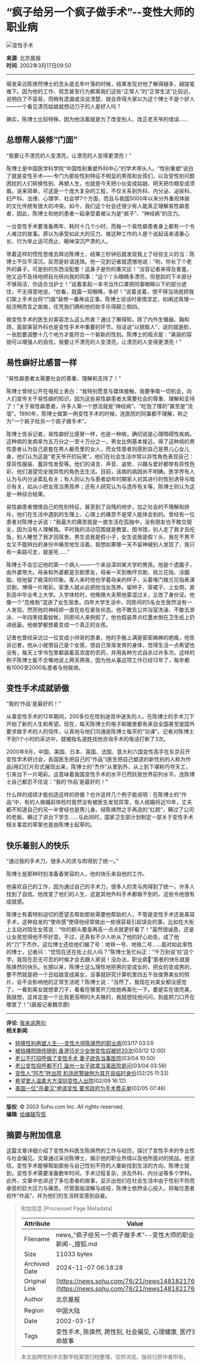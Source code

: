 # “疯子给另一个疯子做手术”--变性大师的职业病

![变性手术](https://photo.sohu.com/37/72/Img147497237.gif)

**来源**: 北京晨报  
**时间**: 2002年3月17日09:50

---

萌发采访陈焕然博士的念头是去年叶落的时候，结果发现对他了解得越多，越提笔难下。因为他的工作、观念甚至行为都离我们这些“正常人”的“正常生活”比较远，说明白了不容易，而稍有遗漏或没说清楚，就会弄得大家以为这个博士不是个好人——一个看见漂亮姑娘就想动刀子的人是好人吗？

确实，陈博士比较特殊，因为他活着就是为了改变别人、改正老天爷的错误……

## 总想帮人装修“门面”

“我要让不漂亮的人变漂亮，让漂亮的人变得更漂亮！”

陈博士是中国医学科学院“中国性别重塑外科中心”的学术带头人。“性别重塑”说白了就是变性手术——专门为那些性别特征不明显的男孩和女孩们，以及受性别问题困扰的人们转换性别、再塑人生，也就是今天把小伙变成姑娘、明天把巾帼变成须眉。说来简单，可这是一个庞大复杂的工程，不仅关系到外科、内分泌、泌尿科、妇产科、法律、心理学、社会学7个方面，而且与我国5000年以来分外重视体肤的文化传统有很大的冲突。如今，我们这个社会还很少有人能真正理解易性癖患者，因此，陈博士和他的患者一起承受着被认为是“疯子”、“神经病”的压力。

一台变性手术要准备两年、耗时十几个小时，而每一个易性癖患者身上都有一个令人难过的故事。原以为承受如此大的压力、做这种工作的人是个说起话来语重心长、行为举止适可而止、眼神深沉严肃的人。

带着这样的惯性思维去拜访陈博士，结果三秒钟后就发现我上了经验主义的当：陈博士不仅不深沉，反而是妙语连珠。他一见到记者就遗憾地说：“哟，你长了个老外的鼻子，可是别的东西没配套！这鼻子是你的重灾区！”没容记者来得及害羞，他又迫不及待地把目光转向我的同事：“这个丫头眼睛多漂亮，但是脸的下半部分不够简洁，你适合当护士！”说着拿起一本书当作口罩把同事眼睛以下的部分遮住，不无得意地说，“你看，就露一双眼睛，多好！”说着说着，恨不得当场就把我们架上手术台将“门面”装修一番再谈正事。陈博士说话时表情坚定，如阐述真理一般流畅而言之凿凿，任凭我们俩和他的助手乐得颠三倒四。

做变性手术的医生对美容怎么这么热衷？通过了解得知，除了内外生殖器、胸和颈，面部美容外科也是变性手术中重要的环节。俗话说“以貌取人”，说的就是脸，一张脸要调整十几个地方才能符合一个崭新的性别。陈博士的观点是：“美丽的容貌可以增强人的自信，我要让不漂亮的人变漂亮，让漂亮的人变得更漂亮！”

## 易性癖好比感冒一样

“易性癖患者太需要社会的尊重、理解和支持了！”

陈博士曾经公开在电视上表白：“我特别愿意与媒体接触，我要争取一切机会，向人们宣传关于易性癖的知识，因为这些易性癖患者太需要社会的尊重、理解和支持了！”关于易性癖患者，许多人第一个想法就是“神经病”、“吃饱了撑的”甚至是“流氓”。1990年，陈博士做第一例变性手术的时候，连医院的同事都不理解，称之为“一个疯子给另一个疯子做手术”。

陈博士告诉记者，易性癖好比感冒一样，也是一种病，确切说是心理障碍性疾病。这种病的发病率为五万分之一至十万分之一，男女比例基本接近。得了这种病的男性患者认为自己是套在男人躯壳里的女人，而女性患者则感到自己是男儿心女儿身，他们认为这是“老天爷开的玩笑”。他们在社会生活中常以异性角色表现自己：穿异性服装、蓄异性发型等。他们的语言、声音、姿势、兴趣与爱好都带有异性色彩，他们渴望完全按异性的角色去生活。目前，该病的病因尚不明确。医学界有人认为与内分泌紊乱有关；有人则认为与患者幼年时期家人对其进行的性别诱导与暗示有关，如从小把女孩当男孩养；还有人研究认为与遗传有关等。陈博士则认为这是一种综合结果。

易性癖患者憎恨自己的性别特征，甚至到了自残的地步，加之社会的不理解和排斥，他们在生活中遇到的生理上、心理上的痛苦不是常人能体会到的。曾经有一位患者对陈博士诉说：“我最大的痛苦就是一直生活在孤独中，没有朋友也不敢交朋友，因为没有人理解我。平时我的活动范围就是教室、图书馆，别人走了我才去吃饭，别人睡觉了我才回宿舍。男生说我是假小子，女生说我是假丫头，我在不男不女又不能辨白的身份中痛苦地生活着。我想如果哪一天不留神被别人发现了，我只有一条路可走，就是死……”

陈博士不会忘记他的第一个病人——一个来自深圳某大学的男孩。他是个遗腹子，由外婆带大。母亲和外婆都是京剧票友，母亲一天到晚哼京剧、挑兰花指、涂胭脂，给他留了极深的印象。客人来时他也学着母亲的样子，尖着嗓门做兰花指表演京剧，博得一片喝彩。家里人就从此把他当女孩养。留辫子、穿裙子、上女厕，直到高中毕业考上大学。入学体检时，他贿赂大夫帮他蒙混过关，又改了身份证。他像一个“克格勃”混进了女生宿舍。四年大学生活中，同房间的5名女生居然没有一人发现。然而他的神经却一直在处在紧张状态。他不敢去公共浴室洗澡、不敢去游泳、一年四季挂着蚊帐，同房间人来例假了，他也假装弄点红墨水倒在卫生纸上扔进纸篓。他做梦都想着变成一个真正的女孩。

记者也曾经采访过一位变成小帅哥的患者，他的手腕上满是密密麻麻的疤痕，他告诉记者，他从小就恨自己是个女孩，恨自己渐渐发育的身体，觉得生活一点希望也没有，每天上学书包里都装着高浓度的农药，并用各种方式自杀过许多次。这样的例子陈博士能不合嘴地说上两天两夜，因为他从事这项工作已经12年了，每年都有1000至2000名患者与他联络。

## 变性手术成就骄傲

“我的‘作品’是最好的！”

从事变性手术的12年期间，200多位在性别迷宫中迷失的人，在陈博士的手术刀下开始了新的人生和希望。现在，每天陈博士的电子邮箱里都有来自全国甚至是国外要求做手术的人的信件，认真地与他们沟通是陈博士每天的“功课”。记者对陈博士不到1个小时的采访中，就被指名道姓找他咨询手术的电话打断了3次。

2000年9月，中国、美国、日本、英国、法国、意大利六国变性高手在东京召开变性学术研讨会，各国医生把自己的“作品”(医生把自己塑造的新性别的人称为作品)用幻灯片形式展现出来，陈博士的“杰作”从里到外、从上到下堪称巧夺天工，引来台下一片喝彩。这意味着我国变性手术的水平已然跃居世界前列水平。连陈博士自己都忍不住说：“我的‘作品’是最好的！”

什么样的成绩才能创造这样的骄傲？也许这样几个例子能说明：在陈博士的“作品”中，有的人做婚前体检时竟然没有被医生发现异常，有人结婚将近10年，丈夫都不知道自己的另一半曾经也是男儿身。经陈焕然之手再造的“红颜”，瞒过了公司的老板、瞒过了讲台下学生……与此同时，国家卫生部计划制定一部关于变性手术相关事宜的草案也是由陈博士起草的。

## 快乐着别人的快乐

“通过我的手术刀，很多人的灵与肉得到了统一。”

陈博士是那种时刻准备着笑容的人，他的快乐来自他的工作。

他喜欢自己的工作，因为通过自己的手术刀，很多人的灵与肉得到了统一，许多人找到了自信。他改变了他们的人生，这是其他外科手术都做不到的，这些令他很有成就感。

陈博士有着特别迫切的愿望去帮助那些需要他帮助的人，不管是变性手术还是美容手术，这种自发的“使命感”使得他经常做出一些很容易引起误会的事，比如在大街上主动对陌生女孩说：“你的额头要是再高一点点就更好看了！”虽然很诚恳，还是让女孩觉得他不怀好意。不过，还真有不少人听从了他的好心劝告，成了他的“刀”下杰作，这位博士还给他们编了号：地铁一号、地铁二号……面对如此率性的博士，记者问：“您现在还在街上拉人吗？”陈博士急忙纠正：“千万别说‘拉’这个字。我现在忍无可忍的时候才会去跟人家说！没办法，职业病”患者的快乐就是陈焕然的快乐。长期以来，陈博士这么理性地把男的变成女的，把女的变成男的，要不然就是把一个丑姑娘变成美女，没事就研究计算机里四五千张俊男美女的照片，会不会影响他的正常生活呢？陈博士说：“当然了，我现在对美女都没感觉了，一看到美女就想拿刀子，看看在哪里开刀给她再美化一下。要是实在很完美，我就想，这肯定是一个比我更高明的大夫做的，我就想找他问问，到底把刀口开在哪里了！”(晨报记者魏京那)

--- 

**评论**: [我来说两句](https://discuss.chinaren.com/76/21/discuss148182176.shtml)  
**相关新闻**: 
- [转换性别再塑人生---变性大师陈焕然的职业病](https://news.sohu.com/10/14/news148181410.shtml)(03/17 03:51)
- [被拍裸照随传随到 香港15岁少女惨变性奴被奸20次](https://news.sohu.com/65/87/news148128765.shtml)(03/12 12:00)
- [老公不打招呼做了变性手术 妻子欲告当事医院](https://news.sohu.com/85/95/news148049585.shtml)(03/04 10:50)
- [老公变性招呼都不打 温州一女子欲拿当事医院是问](https://news.sohu.com/46/72/news148047246.shtml)(03/04 03:56)
- [变性人“阿杰”昨出院 机场民警破例为其开具临时身份](https://news.sohu.com/55/88/news147968855.shtml)(02/25 11:33)
- [希望爱人温柔大方深圳变性人出院](https://news.sohu.com/07/07/news147870707.shtml)(02/09 16:12)
- [美国一位"杀妻汉"申请变性 要求政府为手术费买单](https://news.sohu.com/12/60/news147836012.shtml)(02/05 07:48)

---

**版权**: © 2003 Sohu.com Inc. All rights reserved.  
**编辑**: [给编辑写信](mailto:editor@sohu-inc.com)

## 摘要与附加信息

<!-- tcd_abstract -->
这篇文章详细介绍了变性外科医生陈焕然的工作与经历，探讨了变性手术的专业性与社会偏见。文章通过采访陈博士，揭示他的职业热情以及他所面对的挑战。他坚信，变性手术能够帮助那些与自己性别不符的人重新找到生活的方向。陈博士提到，变性手术需要准备数年时间，手术过程复杂，涉及外科、内分泌等多个学科。此外，文章中也讲述了多位患者的故事，显示出他们在社会生活中由于性别不符而承受的巨大压力与痛苦。尽管面临误解与歧视，陈博士依然全心投入，将每位患者视作“作品”，并为他们的生活转变感到自豪。
<!-- tcd_abstract_end -->

> 附加信息 [Processed Page Metadata]
>
> | Attribute       | Value                                  |
> |-----------------|----------------------------------------|
> | Filename        | news_“疯子给另一个疯子做手术”--变性大师的职业病_-_新闻-_搜狐.md                             |
> | Size            | 11033 bytes                           |
> | Archived Date   | 2024-11-07 06:18:28                             |
> | Original Link   | [https://news.sohu.com/76/21/news148182176.shtml](https://news.sohu.com/76/21/news148182176.shtml)                       |
> | Author          | 北京晨报                               |
> | Region          | 中国大陆                               |
> | Date            | 2002-03-17                                 |
> | Tags            | 变性手术, 陈焕然, 跨性别, 社会偏见, 心理健康, 医疗资源, 生命故事                                 |
>
> 本文由跨性别中文数字档案馆归档整理，仅供浏览。版权归原作者所有。
>
